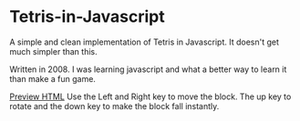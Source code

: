 Tetris-in-Javascript
====================

A simple and clean implementation of Tetris in Javascript. It doesn't get much simpler than this.

Written in 2008. I was learning javascript and what a better way to learn it than make a fun game.

[Preview HTML](https://rawgithub.com/thomas4019/Tetris-in-Javascript/master/Tetris.html) Use the Left and Right key to move the block. The up key to rotate and the down key to make the block fall instantly. 
